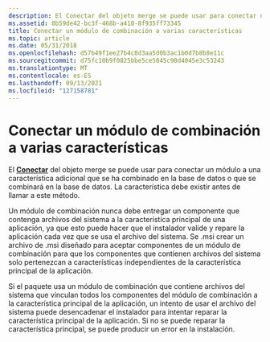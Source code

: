 ```yaml
---
description: El Conectar del objeto merge se puede usar para conectar un módulo a una característica adicional que se ha combinado en la base de datos o que se combinará en la base de datos. La característica debe existir antes de llamar a este método.
ms.assetid: 8b59de42-bc3f-468b-a410-8f935ff73345
title: Conectar un módulo de combinación a varias características
ms.topic: article
ms.date: 05/31/2018
ms.openlocfilehash: d57b49f1ee27b4c8d3aa5d0b3ac1b0d7b8b8e11c
ms.sourcegitcommit: d75fc10b9f0825bbe5ce5045c90d4045e3c53243
ms.translationtype: MT
ms.contentlocale: es-ES
ms.lasthandoff: 09/13/2021
ms.locfileid: "127158781"
---
```

# <a name="connecting-a-merge-module-to-multiple-features"></a>Conectar un módulo de combinación a varias características

El [**Conectar**](merge-connect.md) del objeto [](merge-object.md) merge se puede usar para conectar un módulo a una característica adicional que se ha combinado en la base de datos o que se combinará en la base de datos. La característica debe existir antes de llamar a este método.

Un módulo de combinación nunca debe entregar un componente que contenga archivos del sistema a la característica principal de una aplicación, ya que esto puede hacer que el instalador valide y repare la aplicación cada vez que se usa el archivo del sistema. Se .msi crear un archivo de .msi diseñado para aceptar componentes de un módulo de combinación para que los componentes que contienen archivos del sistema solo pertenezcan a características independientes de la característica principal de la aplicación.

Si el paquete usa un módulo de combinación que contiene archivos del sistema que vinculan todos los componentes del módulo de combinación a la característica principal de la aplicación, un intento de usar el archivo del sistema puede desencadenar el instalador para intentar reparar la característica principal de la aplicación. Si no se puede reparar la característica principal, se puede producir un error en la instalación.

 

 



